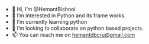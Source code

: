 - 👋 Hi, I’m @HemantBishnoi
- 👀 I’m interested in Python and its frame works.
- 🌱 I’m currently learning python 
- 💞️ I’m looking to collaborate on python based projects.
- 📫 You can reach me on hemantdbcru@gmail.com

<!---
HemantBishnoi/HemantBishnoi is a ✨ special ✨ repository because its `README.md` (this file) appears on your GitHub profile.
You can click the Preview link to take a look at your changes.
--->
